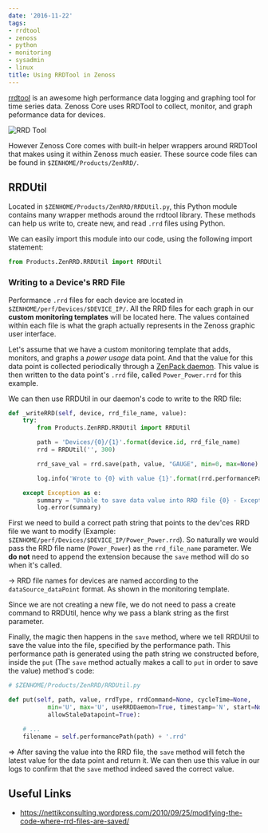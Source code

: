 ```yaml
---
date: '2016-11-22'
tags:
- rrdtool
- zenoss
- python
- monitoring
- sysadmin
- linux
title: Using RRDTool in Zenoss
---
```


[rrdtool](http://oss.oetiker.ch/rrdtool/) is an awesome high performance data logging and graphing tool for time series data. Zenoss Core uses RRDTool to collect, monitor, and graph peformance data for devices.

![RRD Tool](http://oss.oetiker.ch/rrdtool/stream-pop.png)

However Zenoss Core comes with built-in helper wrappers around RRDTool that makes using it within Zenoss much easier. These source code files can be found in `$ZENHOME/Products/ZenRRD/`.

## RRDUtil

Located in `$ZENHOME/Products/ZenRRD/RRDUtil.py`, this Python module contains many wrapper methods around the rrdtool library. These methods can help us write to, create new, and read `.rrd` files using Python.

We can easily import this module into our code, using the following import statement:

```python
from Products.ZenRRD.RRDUtil import RRDUtil
```

<!--more-->

### Writing to a Device's RRD File

Performance `.rrd` files for each device are located in `$ZENHOME/perf/Devices/$DEVICE_IP/`. All the RRD files for each graph in our **custom monitoring templates** will be located here. The values contained within each file is what the graph actually represents in the Zenoss graphic user interface.

Let's assume that we have a custom monitoring template that adds, monitors, and graphs a *power usage* data point. And that the value for this data point is collected periodically through a [ZenPack daemon](/posts/creating-zenoss-zenpack-daemons.html). This value is then written to the data point's `.rrd` file, called `Power_Power.rrd` for this example.

We can then use RRDUtil in our daemon's code to write to the RRD file:

```python
def _writeRRD(self, device, rrd_file_name, value):
    try:
        from Products.ZenRRD.RRDUtil import RRDUtil

        path = 'Devices/{0}/{1}'.format(device.id, rrd_file_name)
        rrd = RRDUtil('', 300)

        rrd_save_val = rrd.save(path, value, "GAUGE", min=0, max=None)

        log.info('Wrote to {0} with value {1}'.format(rrd.performancePath(path + '.rrd'), rrd_save_val))

    except Exception as e:
        summary = "Unable to save data value into RRD file {0} - Exception: {1}".format(rrd.performancePath(path + '.rrd'), e.message)
        log.error(summary)
```

First we need to build a correct path string that points to the dev'ces RRD file we want to modify (Example: `$ZENHOME/perf/Devices/$DEVICE_IP/Power_Power.rrd`). So naturally we would pass the RRD file name (`Power_Power`) as the `rrd_file_name` parameter. We **do not** need to append the extension because the `save` method will do so when it's called.

-> RRD file names for devices are named according to the `dataSource_dataPoint` format. As shown in the monitoring template.

Since we are not creating a new file, we do not need to pass a create command to RRDUtil, hence why we pass a blank string as the first parameter.

Finally, the magic then happens in the `save` method, where we tell RRDUtil to save the value into the file, specified by the performance path. This performance path is generated using the path string we constructed before, inside the `put` (The `save` method actually makes a call to `put` in order to save the value) method's code:

```python
# $ZENHOME/Products/ZenRRD/RRDUtil.py

def put(self, path, value, rrdType, rrdCommand=None, cycleTime=None,
           min='U', max='U', useRRDDaemon=True, timestamp='N', start=None,
           allowStaleDatapoint=True):

    # ...
    filename = self.performancePath(path) + '.rrd'
```

=> After saving the value into the RRD file, the `save` method will fetch the latest value for the data point and return it. We can then use this value in our logs to confirm that the `save` method indeed saved the correct value.


## Useful Links

- https://nettikconsulting.wordpress.com/2010/09/25/modifying-the-code-where-rrd-files-are-saved/